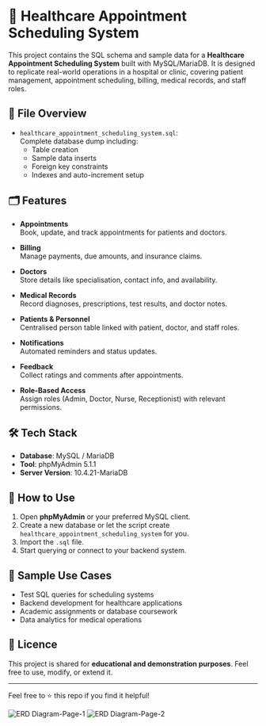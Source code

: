 # 🏥 Healthcare Appointment Scheduling System

This project contains the SQL schema and sample data for a **Healthcare Appointment Scheduling System** built with MySQL/MariaDB. It is designed to replicate real-world operations in a hospital or clinic, covering patient management, appointment scheduling, billing, medical records, and staff roles.

## 📂 File Overview

- `healthcare_appointment_scheduling_system.sql`:  
  Complete database dump including:
  - Table creation
  - Sample data inserts
  - Foreign key constraints
  - Indexes and auto-increment setup

## 🗂️ Features

- **Appointments**  
  Book, update, and track appointments for patients and doctors.

- **Billing**  
  Manage payments, due amounts, and insurance claims.

- **Doctors**  
  Store details like specialisation, contact info, and availability.

- **Medical Records**  
  Record diagnoses, prescriptions, test results, and doctor notes.

- **Patients & Personnel**  
  Centralised person table linked with patient, doctor, and staff roles.

- **Notifications**  
  Automated reminders and status updates.

- **Feedback**  
  Collect ratings and comments after appointments.

- **Role-Based Access**  
  Assign roles (Admin, Doctor, Nurse, Receptionist) with relevant permissions.

## 🛠️ Tech Stack

- **Database**: MySQL / MariaDB  
- **Tool**: phpMyAdmin 5.1.1  
- **Server Version**: 10.4.21-MariaDB

## 🚀 How to Use

1. Open **phpMyAdmin** or your preferred MySQL client.
2. Create a new database or let the script create `healthcare_appointment_scheduling_system` for you.
3. Import the `.sql` file.
4. Start querying or connect to your backend system.

## 🧪 Sample Use Cases

- Test SQL queries for scheduling systems
- Backend development for healthcare applications
- Academic assignments or database coursework
- Data analytics for medical operations

## 📜 Licence

This project is shared for **educational and demonstration purposes**. Feel free to use, modify, or extend it.

---

Feel free to ⭐️ this repo if you find it helpful!


![ERD Diagram-Page-1](https://github.com/user-attachments/assets/6fd23257-b86c-4a87-a011-abebecc6eb6e)
![ERD Diagram-Page-2](https://github.com/user-attachments/assets/95f67aa7-a8f3-4172-906c-16e5c071d36a)

